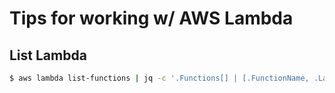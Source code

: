 # Tips for working w/ AWS Lambda

## List Lambda
```bash
$ aws lambda list-functions | jq -c '.Functions[] | [.FunctionName, .LastModified]'
```
